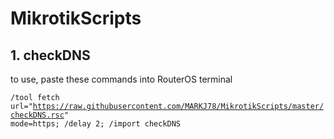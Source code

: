 # MikrotikScripts

## 1. checkDNS

to use, paste these commands into RouterOS terminal

<code>/tool fetch url="https://raw.githubusercontent.com/MARKJ78/MikrotikScripts/master/checkDNS.rsc" mode=https; /delay 2; /import checkDNS</code>